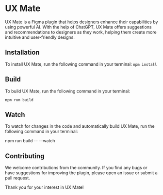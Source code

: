 # UX Mate

UX Mate is a Figma plugin that helps designers enhance their capabilities by using powerful AI. With the help of ChatGPT, UX Mate offers suggestions and recommendations to designers as they work, helping them create more intuitive and user-friendly designs.

## Installation

To install UX Mate, run the following command in your terminal:
`npm install`


## Build

To build UX Mate, run the following command in your terminal:

`npm run build`


## Watch

To watch for changes in the code and automatically build UX Mate, run the following command in your terminal:

npm run build -- --watch


## Contributing

We welcome contributions from the community. If you find any bugs or have suggestions for improving the plugin, please open an issue or submit a pull request.

Thank you for your interest in UX Mate!